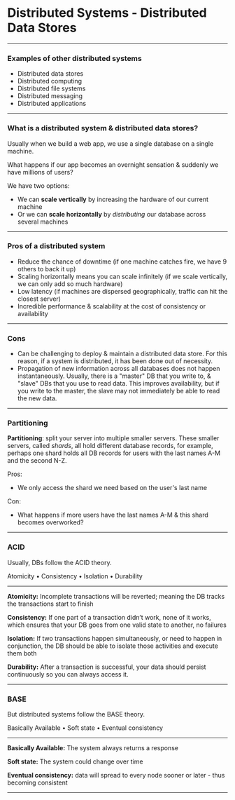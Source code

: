 
# Distributed Systems - Distributed Data Stores

---


### Examples of other distributed systems
- Distributed data stores
- Distributed computing
- Distributed file systems
- Distributed messaging
- Distributed applications


---


### What is a distributed system & distributed data stores?

Usually when we build a web app, we use a single database on a single machine.

What happens if our app becomes an overnight sensation & suddenly we have millions of users?

We have two options:
- We can **scale vertically** by increasing the hardware of our current machine
- Or we can **scale horizontally** by *distributing* our database across several machines


---


### Pros of a distributed system

- Reduce the chance of downtime (if one machine catches fire, we have 9 others to back it up)
- Scaling horizontally means you can scale infinitely (if we scale vertically, we can only add so much hardware)
- Low latency (if machines are dispersed geographically, traffic can hit the closest server)
- Incredible performance & scalability at the cost of consistency or availability


---


### Cons

- Can be challenging to deploy & maintain a distributed data store. For this reason, if a system is distributed, it has been done out of necessity.
- Propagation of new information across all databases does not happen instantaneously. Usually, there is a "master" DB that you write to, & "slave" DBs that you use to read data. This improves availability, but if you write to the master, the slave may not immediately be able to read the new data.


---


### Partitioning

**Partitioning**: split your server into multiple smaller servers. These smaller servers, called *shards*, all hold different database records, for example, perhaps one shard holds all DB records for users with the last names A-M and the second N-Z.

Pros:
- We only access the shard we need based on the user's last name

Con:
- What happens if more users have the last names A-M & this shard becomes overworked?


---


### ACID

Usually, DBs follow the ACID theory.

Atomicity • Consistency • Isolation • Durability


---


**Atomicity:** Incomplete transactions will be reverted; meaning the DB tracks the transactions start to finish

**Consistency:** If one part of a transaction didn’t work, none of it works, which ensures that your DB goes from one valid state to another, no failures

**Isolation:** If two transactions happen simultaneously, or need to happen in conjunction, the DB should be able to isolate those activities and execute them both

**Durability:** After a transaction is successful, your data should persist continuously so you can always access it.


---


### BASE

But distributed systems follow the BASE theory.

Basically Available • Soft state • Eventual consistency


---


**Basically Available:** The system always returns a response

**Soft state:** The system could change over time

**Eventual consistency:** data will spread to every node sooner or later - thus becoming consistent  









---
